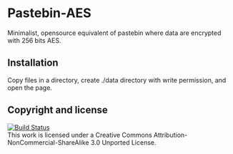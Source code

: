 Pastebin-AES
============

Minimalist, opensource equivalent of pastebin where data are encrypted with 256 bits AES.

Installation
---------------------
Copy files in a directory, create ./data directory with write permission, and open the page.

Copyright and license 
---------------------

[![Build Status](http://i.creativecommons.org/l/by-nc-sa/3.0/88x31.png)](http://creativecommons.org/licenses/by-nc-sa/3.0/deed.en)  
This work is licensed under a Creative Commons Attribution-NonCommercial-ShareAlike 3.0 Unported License.